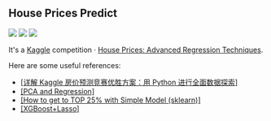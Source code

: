 ## House Prices Predict
![](https://img.shields.io/badge/Python-3.6.5-brightgreen.svg) ![](https://img.shields.io/badge/sklearn-0.18.2-yellowgreen.svg) ![](https://img.shields.io/badge/xgboost-0.6-yellowgreen.svg)

It's a [Kaggle](https://www.kaggle.com/) competition · [House Prices: Advanced Regression Techniques](https://www.kaggle.com/c/house-prices-advanced-regression-techniques). 


Here are some useful references: 
- [[详解 Kaggle 房价预测竞赛优胜方案：用 Python 进行全面数据探索]](https://www.leiphone.com/news/201704/Py7Mu3TwRF97pWc7.html)
- [[PCA and Regression]](https://www.kaggle.com/miguelangelnieto/pca-and-regression)
- [[How to get to TOP 25% with Simple Model (sklearn)]](https://www.kaggle.com/neviadomski/how-to-get-to-top-25-with-simple-model-sklearn)
- [[XGBoost+Lasso]](https://www.kaggle.com/humananalog/xgboost-lasso/code/code)
